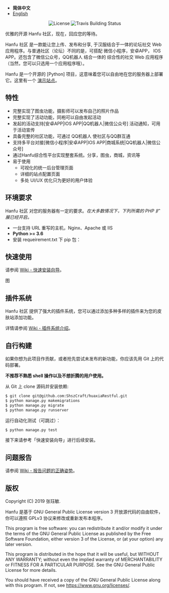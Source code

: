 - <b>简体中文</b>
- [English]()

<p align="center">
    <img src="https://poser.pugx.org/printempw/blessing-skin-server/license" alt="License">
    <img src="https://travis-ci.org/ShszCraft/huaxiaRestful.svg?branch=master" alt="Travis Building Status">
</p>

优雅的开源 Hanfu 社区，现在，回应您的等待。

Hanfu 社区 是一款能让您上传、发布和分享, 于汉服结合于一体的论坛社交 Web 应用程序。与普通社区（论坛）不同的是，可搭配 微信小程序，安卓APP， IOS APP。还包含了微信公众号，QQ机器人 结合一体的 综合性的社交 Web 应用程序（当然，您可以只选用一个应用程序哦）。

Hanfu 是一个开源的 [Python] 项目，这意味着您可以自由地在您的服务器上部署它。这里有一个 [演示站点](http://www.vdjango.net/)。

特性
-----------
- 完整实现了图虫功能，摄影师可以发布自己的照片作品
- 完整实现了活动功能，同袍可以自由发起活动
- 发起的活动支持[安卓APP|IOS APP|QQ机器人|微信公众号] 活动通知，可用于活动宣传
- 具备完整的社区功能，可通过 QQ机器人 使社区与QQ群互通
- 支持多平台对接[微信小程序|安卓APP|IOS APP|商城系统|QQ机器人|微信公众号]
- 通过Hanfu综合性平台实现整套系统。分享，图虫，商城，资讯等
- 易于使用
    - 可视化的统一后台管理页面
    - 详细的站点配置页面
    - 多处 UI/UX 优化只为更好的用户体验

环境要求
-----------
Hanfu 社区 对您的服务器有一定的要求。_在大多数情况下，下列所需的 PHP 扩展已经开启。_

- 一台支持 URL 重写的主机，Nginx、Apache 或 IIS
- **Python >= 3.6**
- 安装 requeirement.txt 下 pip 包：


快速使用
-----------
请参阅 [Wiki - 快速安装向导]()。

图

插件系统
------------

Hanfu 社区 提供了强大的插件系统，您可以通过添加多种多样的插件来为您的皮肤站添加功能。

详情请参阅 [Wiki - 插件系统介绍]()。

自行构建
------------
如果你想为此项目作贡献，或者抢先尝试未发布的新功能，你应该先用 Git 上的代码部署。

**不推荐不熟悉 shell 操作以及不想折腾的用户使用。**

从 Git 上 clone 源码并安装依赖:

```bash
$ git clone git@github.com:ShszCraft/huaxiaRestful.git
$ python manage.py makemigrations
$ python manage.py migrate
$ python manage.py runserver
```

运行自动化测试（可跳过）：

```bash
$ python manage.py test
```

接下来请参考「快速安装向导」进行后续安装。

问题报告
------------
请参阅 [Wiki - 报告问题的正确姿势]()。

版权
------------
Copyright (C) 2019 张珏敏.

>>>
Hanfu 是基于 GNU General Public License version 3 开放源代码的自由软件，你可以遵照 GPLv3 协议来修改或重新发布本程序。
>>>

This program is free software: you can redistribute it and/or modify
it under the terms of the GNU General Public License as published by
the Free Software Foundation, either version 3 of the License, or
(at your option) any later version.

This program is distributed in the hope that it will be useful,
but WITHOUT ANY WARRANTY; without even the implied warranty of
MERCHANTABILITY or FITNESS FOR A PARTICULAR PURPOSE.  See the
GNU General Public License for more details.

You should have received a copy of the GNU General Public License
along with this program.  If not, see <https://www.gnu.org/licenses/>.

